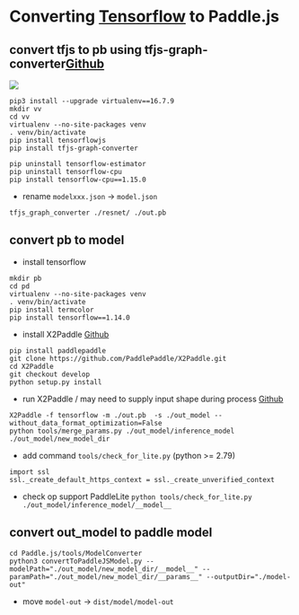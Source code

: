 # Converting [Tensorflow](https://tfhub.dev/) to Paddle.js


## convert tfjs to pb using tfjs-graph-converter[Github](https://pypi.org/project/tfjs-graph-converter/)

![](https://raw.githubusercontent.com/patlevin/tfjs-to-tf/master/docs/logo.png)


```shell
pip3 install --upgrade virtualenv==16.7.9
mkdir vv
cd vv
virtualenv --no-site-packages venv
. venv/bin/activate
pip install tensorflowjs
pip install tfjs-graph-converter

pip uninstall tensorflow-estimator
pip uninstall tensorflow-cpu 
pip install tensorflow-cpu==1.15.0 
```

* rename `modelxxx.json` -> `model.json`
```
tfjs_graph_converter ./resnet/ ./out.pb
```

## convert pb to model

* install tensorflow
```
mkdir pb
cd pd
virtualenv --no-site-packages venv
. venv/bin/activate
pip install termcolor
pip install tensorflow==1.14.0
```

* install X2Paddle [Github](https://github.com/PaddlePaddle/X2Paddle)
```
pip install paddlepaddle
git clone https://github.com/PaddlePaddle/X2Paddle.git
cd X2Paddle
git checkout develop
python setup.py install
```

* run X2Paddle / may need to supply input shape during process [Github](https://github.com/PaddlePaddle/X2Paddle/blob/develop/tools/README.md)
```shell
X2Paddle -f tensorflow -m ./out.pb  -s ./out_model --without_data_format_optimization=False
python tools/merge_params.py ./out_model/inference_model ./out_model/new_model_dir
```

* add command `tools/check_for_lite.py` (python >= 2.79)
```
import ssl
ssl._create_default_https_context = ssl._create_unverified_context
```

* check op support PaddleLite
`python tools/check_for_lite.py ./out_model/inference_model/__model__`


## convert out_model to paddle model

```
cd Paddle.js/tools/ModelConverter
python3 convertToPaddleJSModel.py --modelPath="./out_model/new_model_dir/__model__" --paramPath="./out_model/new_model_dir/__params__" --outputDir="./model-out"
```

* move `model-out` -> `dist/model/model-out`

